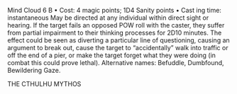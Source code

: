 Mind Cloud 6 B
• Cost:  4 magic points; 1D4 Sanity points
•
 Cast
ing time: instantaneous
May be directed at any individual within direct sight or 
hearing. If the target fails an opposed POW roll with 
the caster, they suffer from partial impairment to their 
thinking processes for 2D10 minutes. The effect could be 
seen as diverting a particular line of questioning, causing 
an argument to break out, cause the target to “accidentally” 
walk into traffic or off the end of a pier, or make the 
target forget what they were doing (in combat this could 
prove lethal).
Alternative names: Befuddle, Dumbfound, Bewildering Gaze.


THE CTHULHU MYTHOS
